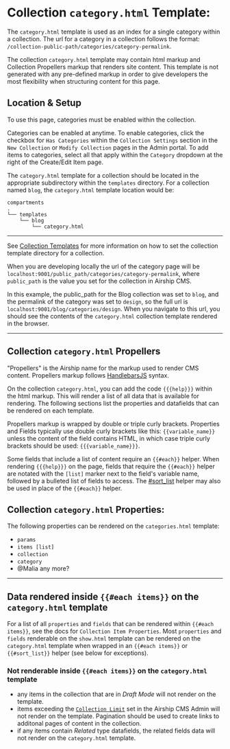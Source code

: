 # Collection `category.html` Template:
The `category.html` template is used as an index for a single category within a collection. The url for a category in a collection follows the format: `/collection-public-path/categories/category-permalink`.

The collection `category.html` template may contain html markup and Collection Propellers markup that renders site content. This template is not generated with any pre-defined markup in order to give developers the most flexibility when structuring content for this page.

## Location & Setup
To use this page, categories must be enabled within the collection.

Categories can be enabled at anytime. To enable categories, click the checkbox for `Has Categories` within the `Collection Settings` section in the `New Collection` or `Modify Collection` pages in the Admin portal. To add items to categories, select all that apply within the `Category` dropdown at the right of the Create/Edit Item page.

The `category.html` template for a collection should be located in the appropriate subdirectory within the `templates` directory. For a collection named `blog`, the `category.html` template location would be:
```
compartments
.
└── templates
    └── blog
        └── category.html
```

---

See [Collection Templates](/documentation/view/collection-templates) for more information on how to set the collection template directory for a collection.

When you are developing locally the url of the category page will be `localhost:9001/public_path/categories/category-permalink`, where `public_path` is the value you set for the collection in Airship CMS.

In this example, the public_path for the Blog collection was set to `blog`, and the permalink of the category was set to `design`, so the full url is `localhost:9001/blog/categories/design`. When you navigate to this url, you should see the contents of the `category.html` collection template rendered in the browser.

---

## Collection `category.html` Propellers
"Propellers" is the Airship name for the markup used to render CMS content. Propellers markup follows [HandlebarsJS](http://handlebarsjs.com/) syntax. 

On the collection `category.html`, you can add the code `{{{help}}}` within the html markup. This will render a list of all data that is available for rendering. The following sections list the properties and datafields that can be rendered on each template. 

Propellers markup is wrapped by double or triple curly brackets. Properties and Fields typically use double curly brackets like this: `{{variable_name}}` unless the content of the field contains HTML, in which case triple curly brackets should be used: `{{{variable_name}}}`.

Some fields that include a list of content require an `{{#each}}` helper. When rendering `{{{help}}}` on the page, fields that require the `{{#each}}` helper are notated with the `[list]` marker next to the field's variable name, followed by a bulleted list of fields to access. The [#sort_list](/documentation/view/propeller-helpers#user-content-sort_list) helper may also be used in place of the `{{#each}}` helper.

## Collection `category.html` Properties:
The following properties can be rendered on the `categories.html` template:

- `params`
- `items [list]`
- `collection`
- `category`
- @Malia any more?

---

## Data rendered inside `{{#each items}}` on the `category.html` template
For a list of all `properties` and `fields` that can be rendered within `{{#each items}}`, see the docs for `Collection Item Properties`. Most `properties` and `fields` renderable on the `show.html` template can be rendered on the `category.html` template when wrapped in an `{{#each items}}` or `{{#sort_list}}` helper (see below for exceptions).

### Not renderable inside `{{#each items}}` on the `category.html` template
- any items in the collection that are in _Draft Mode_ will not render on the template.
- items exceeding the [`Collection Limit`](#) set in the Airship CMS Admin will not render on the template. Pagination should be used to create links to additonal pages of content in the collection.
- if any items contain _Related_ type datafields, the related fields data will not render on the `category.html` template.
